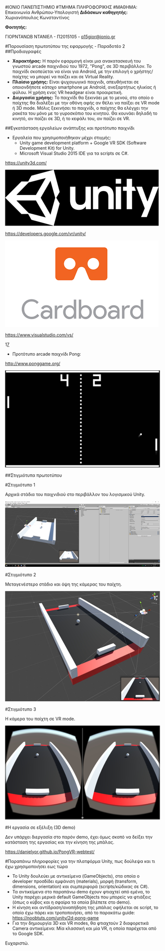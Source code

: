 #ΙΟΝΙΟ ΠΑΝΕΠΙΣΤΗΜΙΟ 
#ΤΜΗΜΑ ΠΛΗΡΟΦΟΡΙΚΗΣ
#ΜΑΘΗΜΑ: Επικοινωνία Ανθρώπου-Υπολογιστή
**Διδάσκων καθηγητής:** Χωριανόπουλος Κωνσταντίνος

**Φοιτητής:**

ΓΙΟΡΝΤΑΝΩΒ ΝΤΑΝΙΕΛ - Π2015105 - p15gior@ionio.gr

#Παρουσίαση πρωτοτύπου της εφαρμογής - Παραδοτέο 2
##Προδιαγραφές

* **Χαρακτήρας:** Η παρόν εφαρμογή είναι μια ανακατασκευή του γνωστού arcade παιχνιδιού του 1972, "Pong", σε 3D περιβάλλον. Το παιχνίδι σκοπεύεται να είναι για Android, με την επιλογή ο χρήστης/παίχτης να μπορεί να παίζει και σε Virtual Reality.
* **Πλαίσιο χρήσης:** Είναι ψυχαγωγικό παιχνιδι, απευθήνεται σε οποιονδήποτε κάτοχο smartphone με Android, ανεξαρτήτως ηλικίας ή φύλου. Η χρήση ενος VR headgear είναι προαιρετική.
* **Διεργασία χρήσης:** Το παιχνίδι θα ξεκινάει με το μενού, στο οποίο ο παίχτης θα διαλέξει με την οθόνη αφής αν θέλει να παίξει σε VR mode ή 3D mode. Μόλις ξεκινήσει το παιχνίδι, ο παίχτης θα ελέγχει την ρακέτα του μόνο με το γυροσκόπιο του κινητού. Θα κουνάει δηλαδή το κινητό, αν παίζει σε 3D, ή το κεφάλι του, αν παίζει σε VR.

##Εγκατάσταση εργαλείων ανάπτυξης και προτότυπο παιχνίδι

* Εργαλεία που χρησιμοποιήθηκαν μέχρι στιγμής:
  * Unity game development platform + Google VR SDK (Software Development Kit) for Unity.
  * Microsoft Visual Studio 2015 IDE για τα scripts σε C#.


https://unity3d.com/

![1](1.jpg)


https://developers.google.com/vr/unity/

![2](2.jpg)

https://www.visualstudio.com/vs/

1[7](7.jpg)

* Προτότυπο arcade παιχνίδι Pong:

http://www.ponggame.org/

![3](3.jpg)

##Στιγμιότυπα πρωτοτύπου

#Στιγμιότυπο 1

Αρχικά στάδια του παιχνιδιού στο περιβάλλον του λογισμικού Unity.

![4](4.jpg)

#Στιγμιότυπο 2

Μεταγενέστερο στάδιο και όψη της κάμερας του παίχτη.

![5](5.jpg)

#Στιγμιότυπο 3

Η κάμερα του παίχτη σε VR mode.

![6](6.jpg)

#Η εργασία σε εξέλιξη (3D demo)

Δεν υπάρχει διεργασία στο παρόν demo, έχει όμως σκοπό να δείξει την κατάσταση της εργασίας και την κίνηση της μπάλας.

https://danielyor.github.io/PongVR-webtest/


#Παραπάνω πληροφορίες για την πλατφόρμα Unity, πως δούλεψα και τι έχω χρησιμοποιήσει εως τώρα

* Το Unity δουλεύει με αντικείμενα (GameObjects), στα οποία ο developer προσδίδει εμφάνιση (materials), μορφή (transform, dimensions, orientation) και συμπεριφορά (scripts/κώδικας σε C#).
* Τα αντικείμενα στο παραπάνω demo έχουν φτιαχτεί από εμένα, το Unity παρέχει μερικά default GameObjects που μπορείς να φτιάξεις (όπως ο κύβος και η σφαίρα τα οποία βλέπετε στο demo).
* Η κίνηση και αντίδραση/αναπήδηση της μπάλας οφήλεται σε script, το οποίο έχω πάρει και τροποποιήσει, από το παρακάτω guide: https://noobtuts.com/unity/2d-pong-game 
* Για την δημιουργία 3D και VR modes, θα φτιαχτούν 2 διαφορετικά Camera αντικείμενα: Μία κλασσική και μία VR, η οποία παρέχεται από το Google SDK.

Ευχαριστώ.
